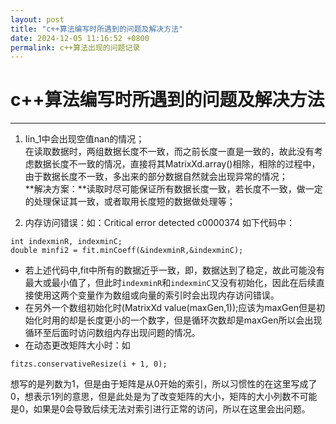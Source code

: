 ```yaml
---
layout: post
title: "c++算法编写时所遇到的问题及解决方法"
date: 2024-12-05 11:16:52 +0800
permalink: c++算法出现的问题记录
---
```

# c++算法编写时所遇到的问题及解决方法

***
1. Iin_1中会出现空值nan的情况；  
在读取数据时，两组数据长度不一致，而之前长度一直是一致的，故此没有考虑数据长度不一致的情况，直接将其MatrixXd.array()相除，相除的过程中，由于数据长度不一致，多出来的部分数据自然就会出现异常的情况；  
**解决方案：**读取时尽可能保证所有数据长度一致，若长度不一致，做一定的处理保证其一致，或者取用长度短的数据做处理等；

2. 内存访问错误：如：Critical error detected c0000374
如下代码中：

```  
int indexminR, indexminC;
double minfi2 = fit.minCoeff(&indexminR,&indexminC);
```  
* 若上述代码中,fit中所有的数据近乎一致，即，数据达到了稳定，故此可能没有最大或最小值了，但此时`indexminR`和`indexminC`又没有初始化，因此在后续直接使用这两个变量作为数组或向量的索引时会出现内存访问错误。  
* 在另外一个数组初始化时(MatrixXd value(maxGen,1));应该为maxGen但是初始化时用的却是长度更小的一个数字，但是循环次数却是maxGen所以会出现循环至后面时访问数组内存出现问题的情况。
* 在动态更改矩阵大小时：如
```
fitzs.conservativeResize(i + 1, 0);
```
想写的是列数为1，但是由于矩阵是从0开始的索引，所以习惯性的在这里写成了0，想表示1列的意思，但是此处是为了改变矩阵的大小，矩阵的大小列数不可能是0，如果是0会导致后续无法对索引进行正常的访问，所以在这里会出问题。
